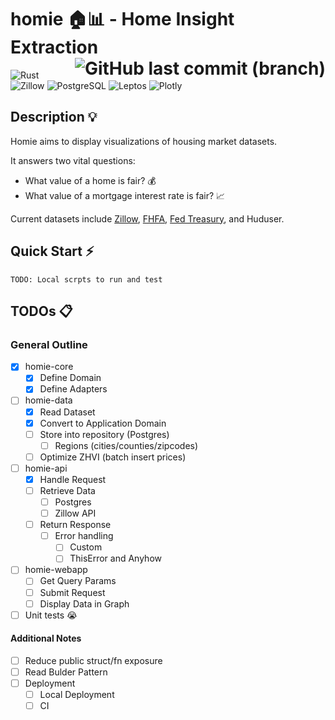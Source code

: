 # homie 🏠📊 - Home Insight Extraction <span style="float:right;"> ![GitHub last commit (branch)](https://img.shields.io/github/last-commit/Bui-Christopher/homie)</span>
![Rust](https://img.shields.io/badge/rust-%23000000.svg?style=for-the-badge&logo=rust&logoColor=white) ![Zillow](https://img.shields.io/badge/Zillow-006AFF.svg?style=for-the-badge&logo=Zillow&logoColor=white) ![PostgreSQL](https://img.shields.io/badge/postgresql-4169e1?style=for-the-badge&logo=postgresql&logoColor=white) ![Leptos](https://img.shields.io/badge/Leptos-EF3939.svg?style=for-the-badge&logo=Leptos&logoColor=white) ![Plotly](https://img.shields.io/badge/Plotly-3F4F75.svg?style=for-the-badge&logo=Plotly&logoColor=white)

## Description 💡
Homie aims to display visualizations of housing market datasets.

It answers two vital questions:
- What value of a home is fair? 💰
- What value of a mortgage interest rate is fair? 📈

Current datasets include [Zillow](https://www.zillow.com/research/data/), [FHFA](https://www.fhfa.gov/DataTools/Downloads/Pages/House-Price-Index-Datasets.aspx), [Fed Treasury](https://www.federalreserve.gov/releases/h15/), and Huduser.
<!-- TODO: Link each dataset -->

## Quick Start ⚡
```
TODO: Local scrpts to run and test
```

## TODOs 📋
### General Outline
- [x] homie-core
    - [x] Define Domain
    - [x] Define Adapters
- [ ] homie-data
    - [x] Read Dataset
    - [x] Convert to Application Domain
    - [ ] Store into repository (Postgres)
        - [ ] Regions (cities/counties/zipcodes)
    - [ ] Optimize ZHVI (batch insert prices)
- [ ] homie-api
    - [x] Handle Request
    - [ ] Retrieve Data
        - [ ] Postgres
        - [ ] Zillow API
    - [ ] Return Response
        - [ ] Error handling
            - [ ] Custom
            - [ ] ThisError and Anyhow
- [ ] homie-webapp
    - [ ] Get Query Params
    - [ ] Submit Request
    - [ ] Display Data in Graph
- [ ] Unit tests :sob:

#### Additional Notes
- [ ] Reduce public struct/fn exposure
- [ ] Read Bulder Pattern
- [ ] Deployment
    - [ ] Local Deployment
    - [ ] CI

